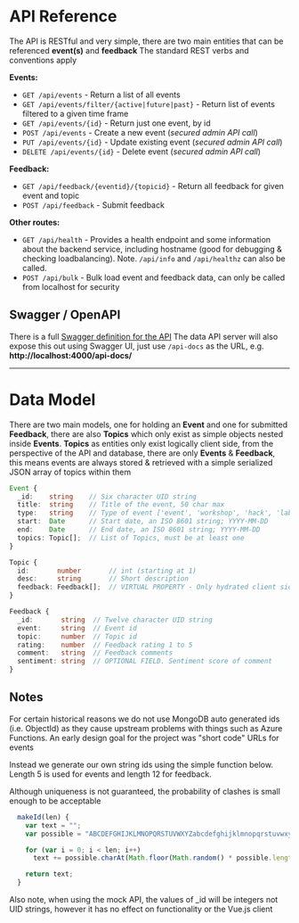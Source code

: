 # API Reference
The API is RESTful and very simple, there are two main entities that can be referenced **event(s)** and **feedback** The standard REST verbs and conventions apply

**Events:**  
- `GET /api/events` - Return a list of all events
- `GET /api/events/filter/{active|future|past}` - Return list of events filtered to a given time frame
- `GET /api/events/{id}` - Return just one event, by id
- `POST /api/events` - Create a new event (*secured admin API call*)
- `PUT /api/events/{id}` - Update existing event (*secured admin API call*)
- `DELETE /api/events/{id}` - Delete event (*secured admin API call*)

**Feedback:**  
- `GET /api/feedback/{eventid}/{topicid}` - Return all feedback for given event and topic
- `POST /api/feedback` - Submit feedback

**Other routes:**  
- `GET /api/health` - Provides a health endpoint and some information about the backend service, including hostname (good for debugging & checking loadbalancing). Note. `/api/info` and `/api/healthz` can also be called.
- `POST /api/bulk` - Bulk load event and feedback data, can only be called from localhost for security 

## Swagger / OpenAPI
There is a full [Swagger definition for the API](../node/data-api/swagger.json) 
The data API server will also expose this out using Swagger UI, just use `/api-docs` as the URL, e.g.  **http://localhost:4000/api-docs/**

---

# Data Model
There are two main models, one for holding an **Event** and one for submitted **Feedback**, there are also **Topics** which only exist as simple objects nested inside **Events**. **Topics** as entities only exist logically client side, from the perspective of the API and database, there are only **Events** & **Feedback**, this means events are always stored & retrieved with a simple serialized JSON array of topics within them

```ts
Event {
  _id:    string    // Six character UID string
  title:  string    // Title of the event, 50 char max
  type:   string    // Type of event ['event', 'workshop', 'hack', 'lab']
  start:  Date      // Start date, an ISO 8601 string; YYYY-MM-DD
  end:    Date      // End date, an ISO 8601 string; YYYY-MM-DD
  topics: Topic[];  // List of Topics, must be at least one
}
``` 

```ts
Topic {
  id:       number       // int (starting at 1)
  desc:     string       // Short description 
  feedback: Feedback[];  // VIRTUAL PROPERTY - Only hydrated client side when reporting
}
``` 

```ts
Feedback {
  _id:       string  // Twelve character UID string
  event:     string  // Event id
  topic:     number  // Topic id
  rating:    number  // Feedback rating 1 to 5
  comment:   string  // Feedback comments
  sentiment: string  // OPTIONAL FIELD. Sentiment score of comment
}
``` 

## Notes
For certain historical reasons we do not use MongoDB auto generated ids (i.e. ObjectId) as they cause upstream problems with things such as Azure Functions. An early design goal for the project was "short code" URLs for events

Instead we generate our own string ids using the simple function below. Length 5 is used for events and length 12 for feedback. 

Although uniqueness is not guaranteed, the probability of clashes is small enough to be acceptable

```js
  makeId(len) {
    var text = "";
    var possible = "ABCDEFGHIJKLMNOPQRSTUVWXYZabcdefghijklmnopqrstuvwxyz0123456789";

    for (var i = 0; i < len; i++)
      text += possible.charAt(Math.floor(Math.random() * possible.length));

    return text;
  }
```

Also note, when using the mock API, the values of _id will be integers not UID strings, however it has no effect on functionality or the Vue.js client
